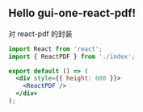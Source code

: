 ## Hello gui-one-react-pdf!

对 react-pdf 的封装

```jsx
import React from 'react';
import { ReactPDF } from './index';

export default () => (
  <div style={{ height: 600 }}>
    <ReactPDF />
  </div>
);
```
